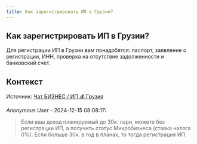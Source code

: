 ```yaml
---
title: Как зарегистрировать ИП в Грузии?
---
```


## Как зарегистрировать ИП в Грузии?

Для регистрации ИП в Грузии вам понадобятся: паспорт, заявление о регистрации, ИНН, проверка на отсутствие задолженности и банковский счет.

## Контекст

Источник: [Чат БИЗНЕС / ИП 💰 Грузия](https://t.me/ip_ge)

_Anonymous User_ - 2024-12-15 08:08:17:

> Если ваш доход планируемый до 30к. лари, можете без регистрации ИП, а получить статус Микробизнеса (ставка налога 0%). Если больше 30к. в год в планах, то тогда регистрация ИП.
